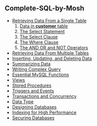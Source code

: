 <h2>Complete-SQL-by-Mosh</h2>
<ul>
<li>
    <a href="#date-from-a-single-table">Retrieving Data From a Single Table</a>
    <ol>
        <li>
            <a href="#data-in-customer-table">Data in <b>customer</b> table</a>
        </li>
        <li>
            <a href="#the-slect-statement">The Select Statement</a>
        </li>
        <li>
            <a href="#select-cluse-details">The Select Clause</a>
        </li>
        <li>
            <a href="#">The Where Clause</a>
        </li>              
        <li>
            <a href="#">The AND OR and NOT Operators</a>
        </li>
    </ol>
</li>
<li>
    <a href="#date-from-a-multiple-table">Retrieving Data From Multiple Tables</a>
</li>
<li>
    <a href="#insert-update-delet-date">Inserting, Updating, and Deleting Data</a>
</li>
<li>
    <a href="#summarizing-data">Summarizing Data</a>
</li>
<li>
    <a href="#write-complex-query">Writing Complex Query</a>
</li>
<li>
    <a href="#essential-mysql-function">Essential MySQL Functions</a>
</li>
<li>
    <a href="#mysql-views">Views</a>
</li>
<li>
    <a href="#stored-procedures">Stored Procedures</a> 
</li>
<li>
    <a href="#trigger-and-events">Triggers and Events</a>
</li>
<li>
    <a href="#transactions-and-concurrency">Transactions and Concurrency</a>
</li>
<li>
    <a href="#mysql-data-type">Data Type</a>
</li>
<li>
    <a href="#mysql-designing-database">Designing Databases</a>
</li>
<li>
    <a href="#indexing-for-high-performance">Indexing for High Performance</a>
</li>
<li>
    <a href="#mysql-securing-databases">Securing Databases</a>
</li>
</ul>
